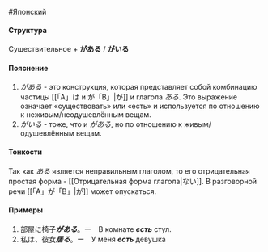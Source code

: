 #Японский 
#### Структура
Существительное + **がある** / **がいる**
#### Пояснение
1. *がある* - это конструкция, которая представляет собой комбинацию частицы [[「A」は и が「B」|が]] и глагола *ある*. Это выражение означает «существовать» или «есть» и используется по отношению к неживым/неодушевлённым вещам.
2. *がいる* - тоже, что и *がある*, но по отношению к живым/одушевлённым вещам.
#### Тонкости
Так как *ある* является неправильным глаголом, то его отрицательная простая форма - [[Отрицательная форма глагола|ない]].
В разговорной речи [[「A」が「B」|が]] может опускаться.
#### Примеры
1. 部屋に椅子***がある***。ー　В комнате ***есть*** стул.
2. 私は、彼女***居る***。ー　У меня ***есть*** девушка